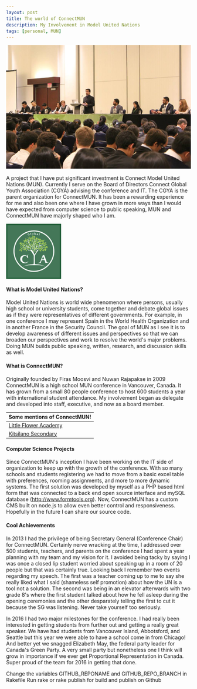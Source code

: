 ```yaml
---
layout: post  
title: The world of ConnectMUN   
description: My Involvement in Model United Nations
tags: [personal, MUN]
---
```


<img src="/img/connectmun_stage.jpg" alt="me on stage" />

A project that I have put significant investment is Connect Model United Nations (MUN). Currently I serve on the Board of Directors Connect Global Youth Association (CGYA) advising the conference and IT. The CGYA is the parent organization for ConnectMUN. It has been a rewarding experience for me and also been one where I have grown in more ways than I would have expected from computer science to public speaking, MUN and ConnectMUN have majorly shaped who I am.


<a href="http://cgya.ca"><img src="/img/cgyalogo.png" style = "width: 150px;" align = "center" alt = "Logo and link to CGYA" /></a>

#### What is Model United Nations?

Model United Nations is world wide phenomenon where persons, usually high school or university students, come together and debate global issues as if they were representatives of different governments. For example, in one conference I may represent Spain in the World Health Organization and in another France in the Security Council. The goal of MUN as I see it is to develop awareness of different issues and perspectives so that we can broaden our perspectives and work to resolve the world's major problems. Doing MUN builds public speaking, written, research, and discussion skills as well. 

#### What is ConnectMUN?

Originally founded by Firas Moosvi and Nuwan Rajapakse in 2009 ConnectMUN is a high school MUN conference in Vancouver, Canada. It has grown from a small 80 people conference to host 600 students a year with international student attendance. My involvement began as delegate and developed into staff, executive, and now as a board member.


| Some mentions of ConnectMUN! |
|----|
| [Little Flower Academy](http://www.lfabc.org/page/news-detail?pk=738991) |
| [Kitsilano Secondary](http://go.vsb.bc.ca/schools/kitsilano/Students/kitsdemonnewspaper/Documents/2014-12ol.pdf) |  


#### Computer Science Projects

Since ConnectMUN's inception I have been working on the IT side of organization to keep up with the growth of the conference. With so many schools and students registering we had to move from a basic excel table with preferences, rooming assignments, and more to more dynamic systems. The first solution was developed by myself as a PHP based html form that was connected to a back end open source interface and mySQL database (http://www.formtools.org). Now, ConnectMUN has a custom CMS built on node.js to allow even better control and responsiveness. Hopefully in the future I can share our source code.


#### Cool Achievements

In 2013 I had the privilege of being Secretary General (Conference Chair) for ConnectMUN. Certainly nerve wracking at the time, I addressed over 500 students, teachers, and parents on the conference I had spent a year planning with my team and my vision for it. I avoided being tacky by saying I was once a closed lip student worried about speaking up in a room of 20 people but that was certainly true. Looking back I remember two events regarding my speech. The first was a teacher coming up to me to say she really liked what I said (shameless self promotion) about how the UN is a tool not a solution. The second was being in an elevator afterwards with two grade 8's where the first student talked about how he fell asleep during the opening ceremonies and the other desparately telling the first to cut it because the SG was listening. Never take yourself too seriously.

In 2016 I had two major milestones for the conference. I had really been interested in getting students from further out and getting a really great speaker. We have had students from Vancouver Island, Abbotsford, and Seattle but this year we were able to have a school come in from Chicago! And better yet we snagged Elizabeth May, the federal party leader for Canada's Green Party. A very small party but nonetheless one I think will grow in importance if we ever get Proportional Representation in Canada. Super proud of the team for 2016 in getting that done.


Change the variables GITHUB_REPONAME and GITHUB_REPO_BRANCH in Rakefile
Run rake or rake publish for build and publish on Github